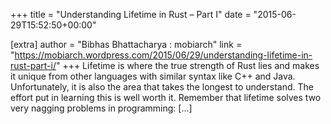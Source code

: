 +++
title = "Understanding Lifetime in Rust – Part I"
date = "2015-06-29T15:52:50+00:00"

[extra]
author = "Bibhas Bhattacharya : mobiarch"
link = "https://mobiarch.wordpress.com/2015/06/29/understanding-lifetime-in-rust-part-i/"
+++
Lifetime is where the true strength of Rust lies and makes it unique from other languages with similar syntax like C++ and Java. Unfortunately, it is also the area that takes the longest to understand. The effort put in learning this is well worth it. Remember that lifetime solves two very nagging problems in programming: [&#8230;]